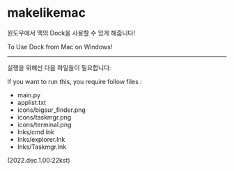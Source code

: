 # makelikemac
윈도우에서 맥의 Dock을 사용할 수 있게 해줍니다!<p></p>
To Use Dock from Mac on Windows!<p></p>

***

실행을 위해선 다음 파일들이 필요합니다:<p></p>
If you want to run this, you require follow files :<p></p>

- main.py
- applist.txt
- icons/bigsur_finder.png
- icons/taskmgr.png
- icons/terminal.png
- lnks/cmd.lnk
- lnks/explorer.lnk
- lnks/Taskmgr.lnk
<p></p>
(2022.dec.1.00:22kst)
